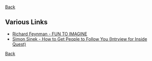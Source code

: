 [Back](../../README.md)

## Various Links

- [Richard Feynman - FUN TO IMAGINE](https://youtu.be/nYg6jzotiAc)
- [Simon Sinek - How to Get People to Follow You (Intrview for Inside Quest)](https://www.youtube.com/watch?v=QKG4v0oKXRw)

[Back](../../README.md)
